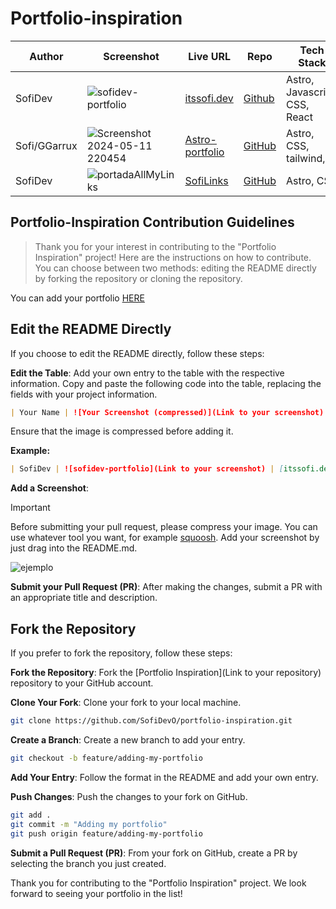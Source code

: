 # Portfolio-inspiration

| Author  | Screenshot                                                                                                                                        | Live URL                                                                 | Repo                                                           | Tech Stack                    |
| ------- | ------------------------------------------------------------------------------------------------------------------------------------------------- | ------------------------------------------------------------------------ | -------------------------------------------------------------- | ----------------------------- |
| SofiDev | ![sofidev-portfolio](https://github.com/SofiDevO/portfolio-inspiration/assets/102200061/2051a823-69dc-4067-b315-ced94d240a87)                     | [itssofi.dev](https://itssofi.dev/)                                      | [Github](https://github.com/SofiDevO/sofidev-portfolio-astro)  | Astro, Javascript, CSS, React |
| Sofi/GGarrux |![Screenshot 2024-05-11 220454](https://github.com/SofiDevO/portfolio-inspiration/assets/102200061/9b140159-e4e8-4598-b900-bc466ef5f377) | [Astro-portfolio](https://primer-blog-umber.vercel.app/)| [GitHub](https://github.com/SofiDevO/primer-blog) | Astro, CSS, tailwind,         |
| SofiDev| ![portadaAllMyLinks](https://github.com/user-attachments/assets/d185cc7f-5dba-47da-8217-a7559504da67) | [SofiLinks](https://allmylinks-ten.vercel.app/)| [GitHub](https://github.com/SofiDevO/allmylinks) | Astro, CSS    |





## Portfolio-Inspiration Contribution Guidelines

> Thank you for your interest in contributing to the "Portfolio Inspiration" project! Here are the instructions on how to contribute. You can choose between two methods: editing the README directly by forking the repository or cloning the repository.

You can add your portfolio [HERE](https://github.com/SofiDevO/portfolio-inspiration)

## Edit the README Directly

If you choose to edit the README directly, follow these steps:

**Edit the Table**: Add your own entry to the table with the respective information. Copy and paste the following code into the table, replacing the fields with your project information.

```markdown
| Your Name | ![Your Screenshot (compressed)](Link to your screenshot) | [Your Portfolio URL](Link to your portfolio) | [GitHub Link to Your Repository](Link to your repository) | Technologies Used |
```

Ensure that the image is compressed before adding it.

**Example:**

```markdown
| SofiDev | ![sofidev-portfolio](Link to your screenshot) | [itssofi.dev](https://itssofi.dev/) | [GitHub](https://github.com/SofiDevO/sofidev-portfolio-astro) | Astro, Javascript, CSS, React |
```

**Add a Screenshot**:

> [!IMPORTANT]
> Before submitting your pull request, please compress your image. You can use whatever tool you want, for example [squoosh](https://squoosh.app/). Add your screenshot by just drag into the README.md.

![ejemplo](https://github.com/SofiDevO/portfolio-inspiration/assets/102200061/e22aee88-d824-4c98-8af8-93294a00f868)

**Submit your Pull Request (PR)**: After making the changes, submit a PR with an appropriate title and description.

## Fork the Repository

If you prefer to fork the repository, follow these steps:

**Fork the Repository**: Fork the [Portfolio Inspiration](Link to your repository) repository to your GitHub account.

**Clone Your Fork**: Clone your fork to your local machine.

```bash
git clone https://github.com/SofiDevO/portfolio-inspiration.git
```

**Create a Branch**: Create a new branch to add your entry.

```bash
git checkout -b feature/adding-my-portfolio
```

**Add Your Entry**: Follow the format in the README and add your own entry.

**Push Changes**: Push the changes to your fork on GitHub.

```bash
git add .
git commit -m "Adding my portfolio"
git push origin feature/adding-my-portfolio
```

**Submit a Pull Request (PR)**: From your fork on GitHub, create a PR by selecting the branch you just created.

Thank you for contributing to the "Portfolio Inspiration" project. We look forward to seeing your portfolio in the list!
